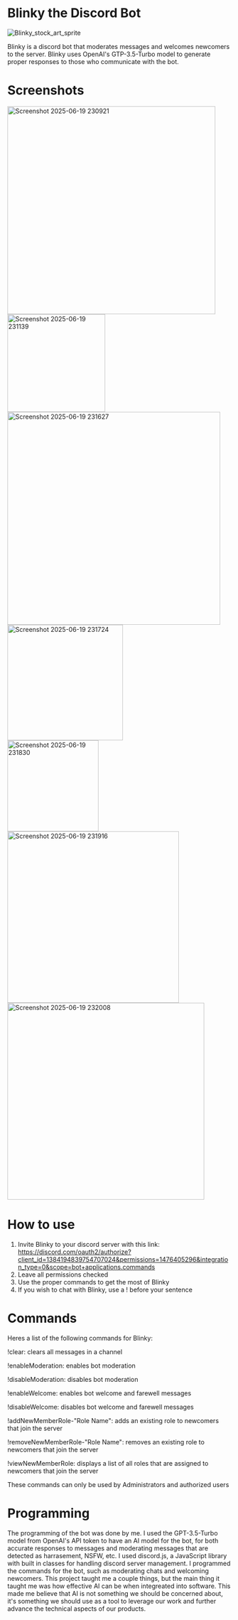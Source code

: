 # Blinky the Discord Bot
![Blinky_stock_art_sprite](https://github.com/user-attachments/assets/b0150447-4e00-4442-8177-bf5de978d524)

Blinky is a discord bot that moderates messages and welcomes newcomers to the server. Blinky uses OpenAI's GTP-3.5-Turbo model to generate proper responses to those who communicate with the bot. 

# Screenshots
<img width="468" alt="Screenshot 2025-06-19 230921" src="https://github.com/user-attachments/assets/e11472ad-d9c2-48c9-8fdb-48e7e62c0d64" />
<br>
<img width="220" alt="Screenshot 2025-06-19 231139" src="https://github.com/user-attachments/assets/bd9b8766-e883-4413-ab95-c805b08391fd" />
<br>
<img width="479" alt="Screenshot 2025-06-19 231627" src="https://github.com/user-attachments/assets/0023e3a8-3ccf-4c8f-b4a7-fe1bc70710a8" />
<br>
<img width="260" alt="Screenshot 2025-06-19 231724" src="https://github.com/user-attachments/assets/5f7c3eee-ce26-4eaa-9b8d-1a2c05991d3e" />
<br>
<img width="205" alt="Screenshot 2025-06-19 231830" src="https://github.com/user-attachments/assets/835acebd-22fc-4453-b134-256b721a769f" />
<br>
<img width="386" alt="Screenshot 2025-06-19 231916" src="https://github.com/user-attachments/assets/3c370a69-6f2c-428a-ae5d-db485616bc2d" />
<br>
<img width="443" alt="Screenshot 2025-06-19 232008" src="https://github.com/user-attachments/assets/0e16cb10-c2cd-4b39-89bd-e95dec1cdbc3" />


# How to use
1. Invite Blinky to your discord server with this link: https://discord.com/oauth2/authorize?client_id=1384194839754707024&permissions=1476405296&integration_type=0&scope=bot+applications.commands
2. Leave all permissions checked
3. Use the proper commands to get the most of Blinky
4. If you wish to chat with Blinky, use a ! before your sentence

# Commands
Heres a list of the following commands for Blinky:


!clear: clears all messages in a channel

!enableModeration: enables bot moderation

!disableModeration: disables bot moderation

!enableWelcome: enables bot welcome and farewell messages

!disableWelcome: disables bot welcome and farewell messages

!addNewMemberRole-"Role Name": adds an existing role to newcomers that join the server

!removeNewMemberRole-"Role Name": removes an existing role to newcomers that join the server

!viewNewMemberRole: displays a list of all roles that are assigned to newcomers that join the server 


These commands can only be used by Administrators and authorized users

# Programming
The programming of the bot was done by me. I used the GPT-3.5-Turbo model from OpenAI's API token to have an AI model for the bot, for both accurate responses to messages and moderating messages that are detected as harrasement, NSFW, etc. I used discord.js, a JavaScript library with built in classes for handling discord server management. I programmed the commands for the bot, such as moderating chats and welcoming newcomers. This project taught me a couple things, but the main thing it taught me was how effective AI can be when integreated into software. This made me believe that AI is not something we should be concerned about, it's something we should use as a tool to leverage our work and further advance the technical aspects of our products.
